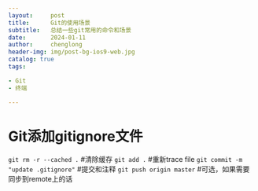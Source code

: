 ```yaml
---
layout:     post
title:      Git的使用场景
subtitle:   总结一些git常用的命令和场景
date:       2024-01-11
author:     chenglong
header-img: img/post-bg-ios9-web.jpg
catalog: true
tags:

- Git
- 终端

---
```


# Git添加gitignore文件

`git rm -r --cached .`  #清除缓存
`git add .` #重新trace file
`git commit -m "update .gitignore"` #提交和注释
`git push origin master` #可选，如果需要同步到remote上的话